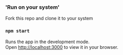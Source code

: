 ### 'Run on your system'
Fork this repo and clone it to your system
### `npm start`

Runs the app in the development mode.\
Open [http://localhost:3000](http://localhost:3000) to view it in your browser.



